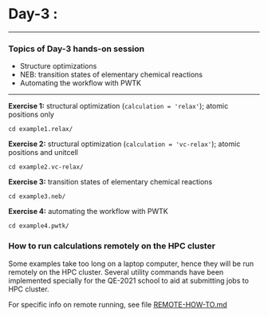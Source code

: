 # Day-3 :
---------

### Topics of Day-3 hands-on session

- Structure optimizations
- NEB: transition states of elementary chemical reactions
- Automating the workflow with PWTK

---

**Exercise 1:** structural optimization (`calculation = 'relax'`);
	            atomic positions only

    cd example1.relax/


**Exercise 2:** structural optimization (`calculation = 'vc-relax'`);
                atomic positions and unitcell

    cd example2.vc-relax/


**Exercise 3:** transition states of elementary chemical reactions

    cd example3.neb/


**Exercise 4:** automating the workflow with PWTK

    cd example4.pwtk/

### How to run calculations remotely on the HPC cluster

Some examples take too long on a laptop computer, hence they will be
run remotely on the HPC cluster. Several utility commands have been
implemented specially for the QE-2021 school to aid at submitting jobs
to HPC cluster.

For specific info on remote running, see file [REMOTE-HOW-TO.md](./REMOTE-HOW-TO.md)
